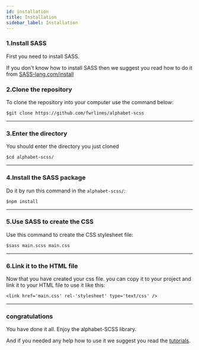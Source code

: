 ```yaml
---
id: installation 
title: Installation
sidebar_label: Installation
---
```


### 1.Install SASS

First you need to install SASS.

If you don't know how to install SASS then we suggest you read how to do it from [SASS-lang.com/install](https://sass-lang.com/install) 

### 2.Clone the repository

To clone the repository into your computer use the command below:

	$git clone https://github.com/fwrlines/alphabet-scss


---

### 3.Enter the directory

You should enter the directory you just cloned

	$cd alphabet-scss/

---

### 4.Install the SASS package

Do it by run this command in the `alphabet-scss/`:

	$npm install

---

### 5.Use SASS to create the CSS

Use this command to create the CSS stylesheet file:

	$sass main.scss main.css

---

### 6.Link it to the HTML file

Now that you have created your css file. you can copy it to your project and link it to your HTML file to use it like this:

	<link href='main.css' rel-'stylesheet' type='text/css' />

---

### congratulations

You have done it all. Enjoy the alphabet-SCSS library.

And if you needed any help how to use it we suggest you read the [tutorials]().

